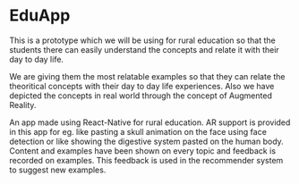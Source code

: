 # EduApp

This is a prototype which we will be using for rural education so that the students there can easily understand the concepts and relate it with their day to day life.

We are giving them the most relatable examples so that they can relate the theoritical concepts with their day to day life experiences. Also we have depicted the concepts in real world through the concept of Augmented Reality.

An app made using React-Native for rural education. AR support is provided in this app for eg. like pasting a skull animation on the face using face detection or like showing the digestive system pasted on the human body. Content and examples have been shown on every topic and feedback is recorded on examples. This feedback is used in the recommender system to suggest new examples.
